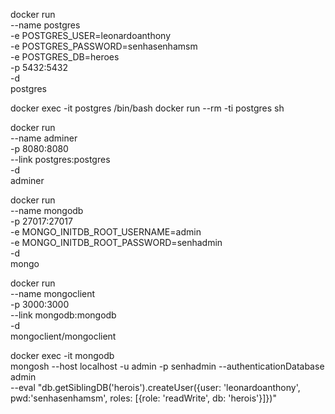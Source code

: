 docker run \
    --name postgres \
    -e POSTGRES_USER=leonardoanthony \
    -e POSTGRES_PASSWORD=senhasenhamsm \
    -e POSTGRES_DB=heroes \
    -p 5432:5432 \
    -d \
    postgres

docker exec -it postgres /bin/bash
docker run  --rm -ti postgres sh


docker run \
    --name adminer \
    -p 8080:8080 \
    --link postgres:postgres \
    -d \
    adminer


docker run \
    --name mongodb \
    -p 27017:27017 \
    -e MONGO_INITDB_ROOT_USERNAME=admin \
    -e MONGO_INITDB_ROOT_PASSWORD=senhadmin \
    -d \
    mongo

docker run \
    --name mongoclient \
    -p 3000:3000 \
    --link mongodb:mongodb \
    -d \
    mongoclient/mongoclient

docker exec -it mongodb \
    mongosh --host localhost -u admin -p senhadmin --authenticationDatabase admin \
    --eval "db.getSiblingDB('herois').createUser({user: 'leonardoanthony', pwd:'senhasenhamsm', roles: [{role: 'readWrite', db: 'herois'}]})"